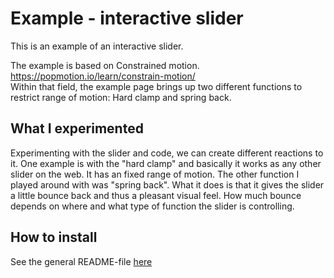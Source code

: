 # Example - interactive slider
This is an example of an interactive slider. 

The example is based on Constrained motion. https://popmotion.io/learn/constrain-motion/  
Within that field, the example page brings up two different functions to restrict range of motion: Hard clamp and spring back.


## What I experimented 
Experimenting with the slider and code, we can create different reactions to it. One example is with the "hard clamp" and basically it works as any other slider on the web. It has an fixed range of motion.
The other function I played around with was "spring back". What it does is that it gives the slider a little bounce back and thus a pleasant visual feel. How much bounce depends on where and what type of function the slider is controlling.

## How to install 
See the general README-file [here](https://github.com/karinOllermark/API-Lab-8/blob/master/README.md)